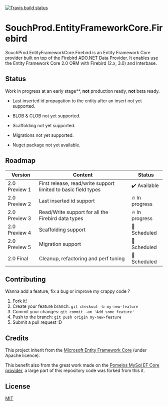 [![Travis build status](https://img.shields.io/travis/souchprod/SouchProd.EntityFrameworkCore.Firebird.svg?label=travis-ci&branch=master)](https://travis-ci.org/souchprod/SouchProd.EntityFrameworkCore.Firebird)

# SouchProd.EntityFrameworkCore.Firebird

SouchProd.EntityFrameworkCore.Firebird is an Entity Framework Core provider built on top of the Firebird ADO.NET Data Provider. It enables use the Entity Framework Core 2.0 ORM with Firebird (2.x, 3.0) and Interbase.

## Status

Work in progress at an early stage**, **not** production ready, **not** beta ready.

  - Last inserted id  propagation to the entity after an insert not yet supported.
  
  - BLOB & CLOB not yet supported.

  - Scaffolding not yet supported.

  - Migrations not yet supported.
  
  - Nuget package not yet available.

## Roadmap

Version | Content | Status
------------|------------|------------
2.0 Preview 1 | First release, read/write support limited to basic field types | :heavy_check_mark: Available
2.0 Preview 2 | Last inserted id support | :fire: In progress
2.0 Preview 3 | Read/Write support for all the Firebird data types | :fire: In progress
2.0 Preview 4 | Scaffolding support | :date: Scheduled
2.0 Preview 5 | Migration support | :date: Scheduled
2.0 Final | Cleanup, refactoring and perf tuning | :confetti_ball: Scheduled

## Contributing 

Wanna add a feature, fix a bug or improve my crappy code ? 

1. Fork it!
2. Create your feature branch: `git checkout -b my-new-feature`
3. Commit your changes: `git commit -am 'Add some feature'`
4. Push to the branch: `git push origin my-new-feature`
5. Submit a pull request :D

## Credits

This project inherit from the [Microsoft Entity Framework Core](https://github.com/aspnet/EntityFrameworkCore) (under Apache licence).

This  benefit also from the great work made on the [Pomelos MySql EF Core provider](https://github.com/PomeloFoundation/Pomelo.EntityFrameworkCore.MySql), a large part of this repository code was forked from this it.

## License

[MIT](https://github.com/SouchProd/SouchProd.EntityFrameworkCore.Firebird/blob/master/LICENSE)
